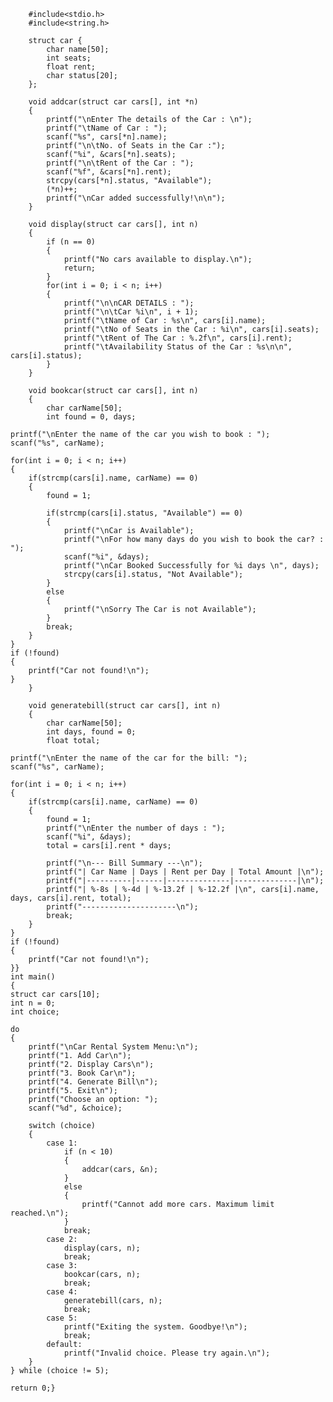         #include<stdio.h>
        #include<string.h>
        
        struct car {
            char name[50];
            int seats;
            float rent;
            char status[20];
        };
        
        void addcar(struct car cars[], int *n) 
        {
            printf("\nEnter The details of the Car : \n");
            printf("\tName of Car : ");
            scanf("%s", cars[*n].name);
            printf("\n\tNo. of Seats in the Car :");
            scanf("%i", &cars[*n].seats);
            printf("\n\tRent of the Car : ");
            scanf("%f", &cars[*n].rent);
            strcpy(cars[*n].status, "Available");
            (*n)++;
            printf("\nCar added successfully!\n\n");
        }
        
        void display(struct car cars[], int n) 
        {
            if (n == 0) 
        	{
                printf("No cars available to display.\n");
                return;
            }
            for(int i = 0; i < n; i++) 
        	{
                printf("\n\nCAR DETAILS : ");
                printf("\n\tCar %i\n", i + 1);
                printf("\tName of Car : %s\n", cars[i].name);
                printf("\tNo of Seats in the Car : %i\n", cars[i].seats);
                printf("\tRent of The Car : %.2f\n", cars[i].rent);
                printf("\tAvailability Status of the Car : %s\n\n", cars[i].status);
            }
        }
        
        void bookcar(struct car cars[], int n) 
        {
            char carName[50];
            int found = 0, days;

    printf("\nEnter the name of the car you wish to book : ");
    scanf("%s", carName);

    for(int i = 0; i < n; i++) 
	{
        if(strcmp(cars[i].name, carName) == 0) 
		{
            found = 1;

            if(strcmp(cars[i].status, "Available") == 0) 
			{
                printf("\nCar is Available");
                printf("\nFor how many days do you wish to book the car? : ");
                scanf("%i", &days);
                printf("\nCar Booked Successfully for %i days \n", days);
                strcpy(cars[i].status, "Not Available");
            } 
			else 
			{
                printf("\nSorry The Car is not Available");
            }
            break; 
        }
    }
    if (!found) 
	{
        printf("Car not found!\n");
    }
        }
        
        void generatebill(struct car cars[], int n) 
        {
            char carName[50];
            int days, found = 0;
            float total;
    
    printf("\nEnter the name of the car for the bill: ");
    scanf("%s", carName);
    
    for(int i = 0; i < n; i++) 
	{
        if(strcmp(cars[i].name, carName) == 0) 
		{
            found = 1;
            printf("\nEnter the number of days : ");
            scanf("%i", &days);
            total = cars[i].rent * days;

            printf("\n--- Bill Summary ---\n");
            printf("| Car Name | Days | Rent per Day | Total Amount |\n");
            printf("|----------|------|--------------|--------------|\n");
            printf("| %-8s | %-4d | %-13.2f | %-12.2f |\n", cars[i].name, days, cars[i].rent, total);
            printf("---------------------\n");
            break;
        }
    }
    if (!found) 
	{
        printf("Car not found!\n");
    }}
    int main() 
    {
    struct car cars[10];
    int n = 0; 
    int choice;
    
    do 
	{
        printf("\nCar Rental System Menu:\n");
        printf("1. Add Car\n");
        printf("2. Display Cars\n");
        printf("3. Book Car\n");
        printf("4. Generate Bill\n");
        printf("5. Exit\n");
        printf("Choose an option: ");
        scanf("%d", &choice);

        switch (choice) 
		{
            case 1:
                if (n < 10) 
				{
                    addcar(cars, &n); 
                }
				else 
				{
                    printf("Cannot add more cars. Maximum limit reached.\n");
                }
                break;
            case 2:
                display(cars, n);
                break;
            case 3:
                bookcar(cars, n);
                break;
            case 4:
                generatebill(cars, n);
                break;
            case 5:
                printf("Exiting the system. Goodbye!\n");
                break;
            default:
                printf("Invalid choice. Please try again.\n");
        }
    } while (choice != 5);

    return 0;}
